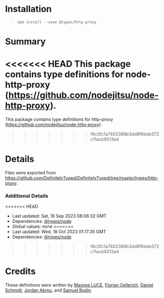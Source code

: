 # Installation
> `npm install --save @types/http-proxy`

# Summary
<<<<<<< HEAD
This package contains type definitions for node-http-proxy (https://github.com/nodejitsu/node-http-proxy).
=======
This package contains type definitions for http-proxy (https://github.com/nodejitsu/node-http-proxy).
>>>>>>> f6c5fc1a7402386b3dd8f6bde372c11acb9313a4

# Details
Files were exported from https://github.com/DefinitelyTyped/DefinitelyTyped/tree/master/types/http-proxy.

### Additional Details
<<<<<<< HEAD
 * Last updated: Sat, 16 Sep 2023 08:06:32 GMT
 * Dependencies: [@types/node](https://npmjs.com/package/@types/node)
 * Global values: none
=======
 * Last updated: Wed, 18 Oct 2023 01:17:35 GMT
 * Dependencies: [@types/node](https://npmjs.com/package/@types/node)
>>>>>>> f6c5fc1a7402386b3dd8f6bde372c11acb9313a4

# Credits
These definitions were written by [Maxime LUCE](https://github.com/SomaticIT), [Florian Oellerich](https://github.com/Raigen), [Daniel Schmidt](https://github.com/DanielMSchmidt), [Jordan Abreu](https://github.com/jabreu610), and [Samuel Bodin](https://github.com/bodinsamuel).
